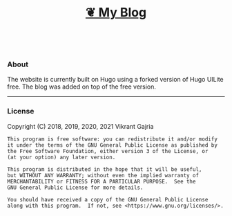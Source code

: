 <br>
<p>
    <h1 align="center"><a href="https://vixrant.github.io">
        ❦ My Blog
    </a></h1>
</p>
<br>
<br>
<br>

### About

The website is currently built on Hugo using a forked version of Hugo UILite free. The blog was added on top of the free version.

---

### License

Copyright (C) 2018, 2019, 2020, 2021 Vikrant Gajria

    This program is free software: you can redistribute it and/or modify
    it under the terms of the GNU General Public License as published by
    the Free Software Foundation, either version 3 of the License, or
    (at your option) any later version.

    This program is distributed in the hope that it will be useful,
    but WITHOUT ANY WARRANTY; without even the implied warranty of
    MERCHANTABILITY or FITNESS FOR A PARTICULAR PURPOSE.  See the
    GNU General Public License for more details.

    You should have received a copy of the GNU General Public License
    along with this program.  If not, see <https://www.gnu.org/licenses/>.
